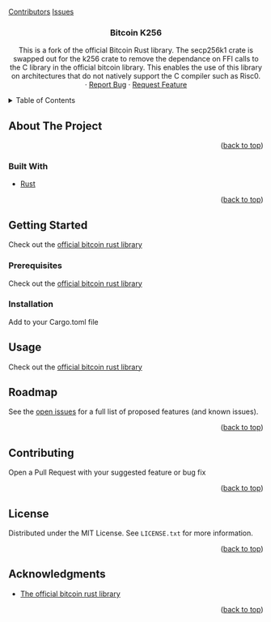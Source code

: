 <a name="readme-top"></a>

[Contributors][contributors-url]
[Issues][issues-url]

<!-- PROJECT INFO -->
<h3 align="center">Bitcoin K256</h3>

  <p align="center">
    This is a fork of the official Bitcoin Rust library. The secp256k1 crate is swapped out for the k256 crate
    to remove the dependance on FFI calls to the C library in the official bitcoin library.
    This enables the use of this library on architectures that do not natively support the C compiler such as Risc0.
    <br />
    ·
    <a href="https://github.com/Arch-Network/bitcoin-arch-v2/issues/new?labels=bug&template=bug-report---.md">Report Bug</a>
    ·
    <a href="https://github.com/Arch-Network/bitcoin-arch-v2/issues/new?labels=enhancement&template=feature-request---.md">Request Feature</a>
  </p>
</div>



<!-- TABLE OF CONTENTS -->
<details>
  <summary>Table of Contents</summary>
  <ol>
    <li>
      <a href="#about-the-project">About The Project</a>
      <ul>
        <li><a href="#built-with">Built With</a></li>
      </ul>
    </li>
    <li>
      <a href="#getting-started">Getting Started</a>
      <ul>
        <li><a href="#prerequisites">Prerequisites</a></li>
        <li><a href="#installation">Installation</a></li>
      </ul>
    </li>
    <li><a href="#usage">Usage</a></li>
    <li><a href="#roadmap">Roadmap</a></li>
    <li><a href="#contributing">Contributing</a></li>
    <li><a href="#license">License</a></li>
    <li><a href="#acknowledgments">Acknowledgments</a></li>
  </ol>
</details>



<!-- ABOUT THE PROJECT -->
## About The Project

<p align="right">(<a href="#readme-top">back to top</a>)</p>



### Built With

* [Rust][Rust-url]

<p align="right">(<a href="#readme-top">back to top</a>)</p>



<!-- GETTING STARTED -->
## Getting Started

Check out the [official bitcoin rust library](https://github.com/rust-bitcoin/rust-bitcoin)

### Prerequisites

Check out the [official bitcoin rust library](https://github.com/rust-bitcoin/rust-bitcoin)

### Installation

Add to your Cargo.toml file



<!-- USAGE EXAMPLES -->
## Usage

Check out the [official bitcoin rust library](https://github.com/rust-bitcoin/rust-bitcoin)



<!-- ROADMAP -->
## Roadmap

See the [open issues](https://github.com/Arch-Network/bitcoin-arch-v2/issues) for a full list of proposed features (and known issues).

<p align="right">(<a href="#readme-top">back to top</a>)</p>



<!-- CONTRIBUTING -->
## Contributing

Open a Pull Request with your suggested feature or bug fix

<p align="right">(<a href="#readme-top">back to top</a>)</p>



<!-- LICENSE -->
## License

Distributed under the MIT License. See `LICENSE.txt` for more information.

<p align="right">(<a href="#readme-top">back to top</a>)</p>



<!-- ACKNOWLEDGMENTS -->
## Acknowledgments

* [The official bitcoin rust library](https://github.com/rust-bitcoin/rust-bitcoin)

<p align="right">(<a href="#readme-top">back to top</a>)</p>



<!-- MARKDOWN LINKS & IMAGES -->
[contributors-url]: https://github.com/Arch-Network/bitcoin-arch-v2/graphs/contributors
[issues-url]: https://github.com/Arch-Network/bitcoin-arch-v2/issues
[Rust-url]: https://www.rust-lang.org/
